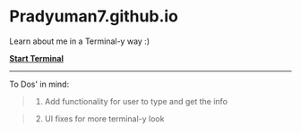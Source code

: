 # Pradyuman7.github.io

Learn about me in a Terminal-y way :)

**[Start Terminal](https://Pradyuman7.github.io)**

***
To Dos' in mind:

> 1. Add functionality for user to type and get the info

> 2. UI fixes for more terminal-y look
